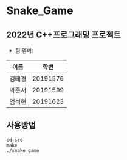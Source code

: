 # Snake_Game
## 2022년 C++프로그래밍  프로젝트
* 팀 멤버:

| 이름   | 학번     |
|--------|----------|
| 김태경 | 20191576 |
| 박준서 | 20191599 |
| 엄석현 | 20191623 |

## 사용방법
```
cd src
make
./snake_game
```
